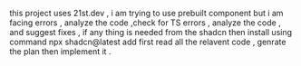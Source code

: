 this project uses 21st.dev , i am trying to use prebuilt component but i am facing errors , analyze the code ,check for TS errors , analyze the code , and suggest fixes , if any thing is needed from the shadcn then install using command npx shadcn@latest add
first read all the relavent code , genrate the plan then implement it . 